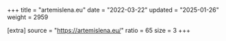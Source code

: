 +++
title = "artemislena.eu"
date = "2022-03-22"
updated = "2025-01-26"
weight = 2959

[extra]
source = "https://artemislena.eu/"
ratio = 65
size = 3
+++

